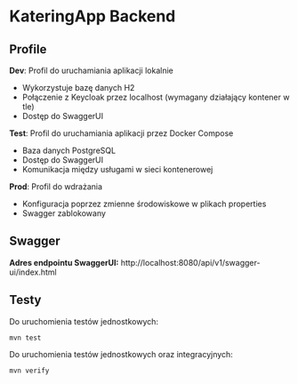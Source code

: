 # KateringApp Backend

## Profile

**Dev**: Profil do uruchamiania aplikacji lokalnie
 - Wykorzystuje bazę danych H2
 - Połączenie z Keycloak przez localhost (wymagany działający kontener w tle)
 - Dostęp do SwaggerUI

**Test**: Profil do uruchamiania aplikacji przez Docker Compose
 - Baza danych PostgreSQL
 - Dostęp do SwaggerUI
 - Komunikacja między usługami w sieci kontenerowej

**Prod**: Profil do wdrażania
 - Konfiguracja poprzez zmienne środowiskowe w plikach properties
 - Swagger zablokowany

## Swagger
**Adres endpointu SwaggerUI:** http://localhost:8080/api/v1/swagger-ui/index.html

## Testy
Do uruchomienia testów jednostkowych:
```shell
mvn test
```
Do uruchomienia testów jednostkowych oraz integracyjnych:
```shell
mvn verify
```
